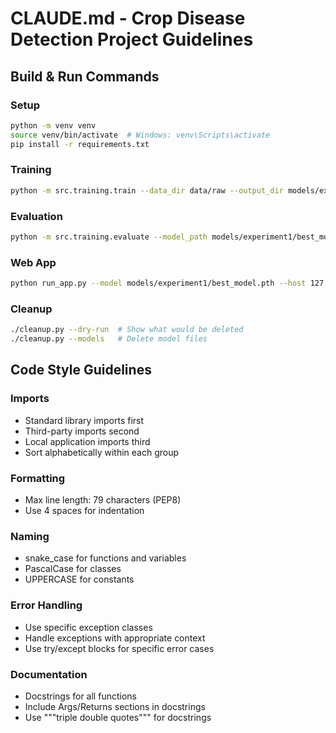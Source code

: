 # CLAUDE.md - Crop Disease Detection Project Guidelines

## Build & Run Commands

### Setup
```bash
python -m venv venv
source venv/bin/activate  # Windows: venv\Scripts\activate
pip install -r requirements.txt
```

### Training
```bash
python -m src.training.train --data_dir data/raw --output_dir models/experiment1 --model efficientnet --pretrained
```

### Evaluation
```bash
python -m src.training.evaluate --model_path models/experiment1/best_model.pth --data_dir data/raw --visualize
```

### Web App
```bash
python run_app.py --model models/experiment1/best_model.pth --host 127.0.0.1 --port 5000
```

### Cleanup
```bash
./cleanup.py --dry-run  # Show what would be deleted
./cleanup.py --models   # Delete model files
```

## Code Style Guidelines

### Imports
- Standard library imports first
- Third-party imports second
- Local application imports third
- Sort alphabetically within each group

### Formatting
- Max line length: 79 characters (PEP8)
- Use 4 spaces for indentation

### Naming
- snake_case for functions and variables
- PascalCase for classes
- UPPERCASE for constants

### Error Handling
- Use specific exception classes
- Handle exceptions with appropriate context
- Use try/except blocks for specific error cases

### Documentation
- Docstrings for all functions
- Include Args/Returns sections in docstrings
- Use """triple double quotes""" for docstrings